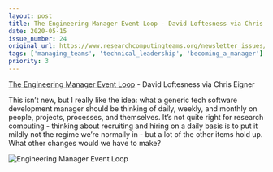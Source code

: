 ```yaml
---
layout: post
title: The Engineering Manager Event Loop - David Loftesness via Chris Eigner
date: 2020-05-15
issue_number: 24
original_url: https://www.researchcomputingteams.org/newsletter_issues/0024
tags: ['managing_teams', 'technical_leadership', 'becoming_a_manager']
priority: 3
---
```


<!-- markdownlint-disable MD033 -->
<!-- markdownlint-disable MD041 -->
<!-- markdownlint-disable MD049 -->

[The Engineering Manager Event Loop](https://www.chriseigner.com/engineering-manager-event-loop/) - David Loftesness via Chris Eigner

This isn’t new, but I really like the idea: what a generic tech software development manager should be thinking of daily, weekly, and monthly on people, projects, processes, and themselves.  It’s not quite right for research computing - thinking about recruiting and hiring on a daily basis is to put it mildly not the regime we’re normally in - but a lot of the other items hold up.   What other changes would we have to make?

![Engineering Manager Event Loop](https://s3-us-west-2.amazonaws.com/chris-eigner-site/2018/10/Screen-Shot-2018-10-24-at-5.37.09-PM.png)
